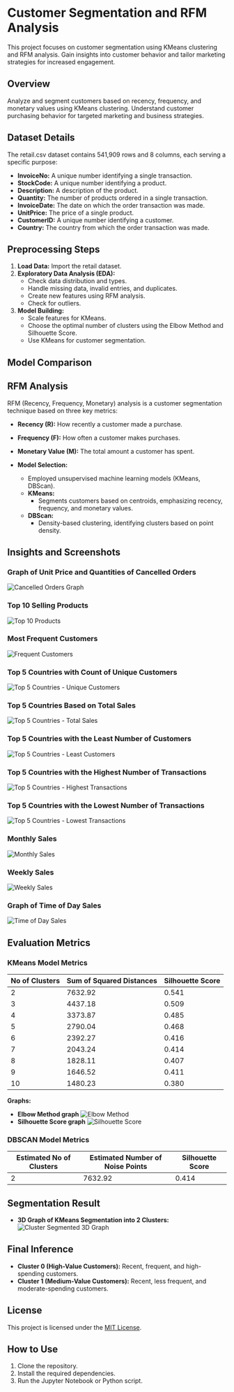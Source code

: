 # Customer Segmentation and RFM Analysis

This project focuses on customer segmentation using KMeans clustering and RFM analysis. Gain insights into customer behavior and tailor marketing strategies for increased engagement.

## Overview

Analyze and segment customers based on recency, frequency, and monetary values using KMeans clustering. Understand customer purchasing behavior for targeted marketing and business strategies.

## Dataset Details

The retail.csv dataset contains 541,909 rows and 8 columns, each serving a specific purpose:

- **InvoiceNo:** A unique number identifying a single transaction.
- **StockCode:** A unique number identifying a product.
- **Description:** A description of the product.
- **Quantity:** The number of products ordered in a single transaction.
- **InvoiceDate:** The date on which the order transaction was made.
- **UnitPrice:** The price of a single product.
- **CustomerID:** A unique number identifying a customer.
- **Country:** The country from which the order transaction was made.

## Preprocessing Steps

1. **Load Data:** Import the retail dataset.
2. **Exploratory Data Analysis (EDA):**
   - Check data distribution and types.
   - Handle missing data, invalid entries, and duplicates.
   - Create new features using RFM analysis.
   - Check for outliers.
3. **Model Building:**
   - Scale features for KMeans.
   - Choose the optimal number of clusters using the Elbow Method and Silhouette Score.
   - Use KMeans for customer segmentation.

## Model Comparison 

## RFM Analysis

RFM (Recency, Frequency, Monetary) analysis is a customer segmentation technique based on three key metrics:
- **Recency (R):** How recently a customer made a purchase.
- **Frequency (F):** How often a customer makes purchases.
- **Monetary Value (M):** The total amount a customer has spent.

- **Model Selection:**
  - Employed unsupervised machine learning models (KMeans, DBScan).
  - **KMeans:**
    - Segments customers based on centroids, emphasizing recency, frequency, and monetary values.
  - **DBScan:**
    - Density-based clustering, identifying clusters based on point density.

## Insights and Screenshots

### Graph of Unit Price and Quantities of Cancelled Orders
![Cancelled Orders Graph](./screenshots/cancelled_orders_graph.png)

### Top 10 Selling Products
![Top 10 Products](./screenshots/top_10_products.png)

### Most Frequent Customers
![Frequent Customers](./screenshots/frequent_customers.png)

### Top 5 Countries with Count of Unique Customers
![Top 5 Countries - Unique Customers](./screenshots/top_5_countries_unique_customers.png)

### Top 5 Countries Based on Total Sales
![Top 5 Countries - Total Sales](./screenshots/top_5_countries_total_sales.png)

### Top 5 Countries with the Least Number of Customers
![Top 5 Countries - Least Customers](./screenshots/top_5_countries_least_customers.png)

### Top 5 Countries with the Highest Number of Transactions
![Top 5 Countries - Highest Transactions](./screenshots/top_5_countries_highest_transactions.png)

### Top 5 Countries with the Lowest Number of Transactions
![Top 5 Countries - Lowest Transactions](./screenshots/top_5_countries_lowest_transactions.png)

### Monthly Sales
![Monthly Sales](./screenshots/monthly_sales.png)

### Weekly Sales
![Weekly Sales](./screenshots/weekly_sales.png)

### Graph of Time of Day Sales
![Time of Day Sales](./screenshots/time_of_day_sales.png)

## Evaluation Metrics

### KMeans Model Metrics

| No of Clusters | Sum of Squared Distances | Silhouette Score |
| -------------- | ------------------------ | ----------------- |
| 2              | 7632.92                  | 0.541             |
| 3              | 4437.18                  | 0.509             |
| 4              | 3373.87                  | 0.485             |
| 5              | 2790.04                  | 0.468             |
| 6              | 2392.27                  | 0.416             |
| 7              | 2043.24                  | 0.414             |
| 8              | 1828.11                  | 0.407             |
| 9              | 1646.52                  | 0.411             |
| 10             | 1480.23                  | 0.380             |

**Graphs:**
- **Elbow Method graph**
![Elbow Method](./screenshots/elbow_method.png)
- **Silhouette Score graph**
![Silhouette Score](./screenshots/silhouette_score.png)

### DBSCAN Model Metrics

| Estimated No of Clusters | Estimated Number of Noise Points | Silhouette Score |
| ------------------------- | -------------------------------- | ----------------- |
| 2                         | 7632.92                            | 0.414             |



## Segmentation Result

- **3D Graph of KMeans Segmentation into 2 Clusters:**
![Cluster Segmented 3D Graph](./screenshots/final_seg.png)


## Final Inference

  - **Cluster 0 (High-Value Customers):** Recent, frequent, and high-spending customers.
  - **Cluster 1 (Medium-Value Customers):** Recent, less frequent, and moderate-spending customers.

## License

This project is licensed under the [MIT License](LICENSE).

## How to Use

1. Clone the repository.
2. Install the required dependencies.
3. Run the Jupyter Notebook or Python script.
